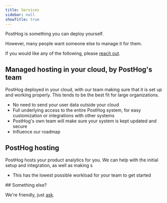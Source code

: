 ```yaml
---
title: Services
sidebar: null
showTitle: true
---
```


PostHog is something you can deploy yourself.

However, many people want someone else to manage it for them.

If you would like any of the following, please [reach out](mailto:sales@posthog.com).

## Managed hosting in your cloud, by PostHog's team

PostHog deployed in your cloud, with our team making sure that it is set up and working properly. This tends to be the best fit for large organizations.

* No need to send your user data outside your cloud
* Full underlying access to the entire PostHog system, for easy customization or integrations with other systems
* PostHog's own team will make sure your system is kept updated and secure
* Influence our roadmap

## PostHog hosting

PostHog hosts your product analytics for you. We can help with the initial setup and integration, as well as making s

* This has the lowest possible workload for your team to get started

## Something else?

We're friendly, just [ask](mailto:sales@posthog.com).